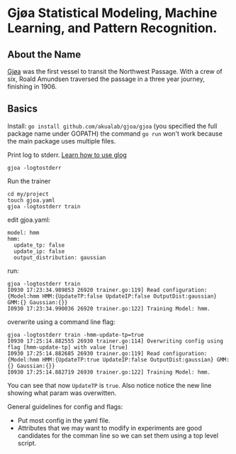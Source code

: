 # Gjøa Statistical Modeling, Machine Learning, and Pattern Recognition.

## About the Name

[Gjøa](http://en.wikipedia.org/wiki/Gj%C3%B8a) was the first vessel to transit the Northwest Passage. With a crew of six, Roald Amundsen traversed the passage in a three year journey, finishing in 1906.

## Basics

Install: `go install github.com/akualab/gjoa/gjoa` (you specified the full package name under GOPATH) the command `go run` won't work because the main package uses multiple files.

Print log to stderr. [Learn how to use glog](http://google-glog.googlecode.com/svn/trunk/doc/glog.html)
```
gjoa -logtostderr
```

Run the trainer
```
cd my/project
touch gjoa.yaml
gjoa -logtostderr train
```

edit gjoa.yaml:
```
model: hmm
hmm:
  update_tp: false
  update_ip: false
  output_distribution: gaussian
```

run:
```
gjoa -logtostderr train
I0930 17:23:34.989853 26920 trainer.go:119] Read configuration:
{Model:hmm HMM:{UpdateTP:false UpdateIP:false OutputDist:gaussian} GMM:{} Gaussian:{}}
I0930 17:23:34.990036 26920 trainer.go:122] Training Model: hmm.
```

overwrite using a command line flag:
```
gjoa -logtostderr train -hmm-update-tp=true
I0930 17:25:14.882555 26930 trainer.go:114] Overwriting config using flag [hmm-update-tp] with value [true]
I0930 17:25:14.882685 26930 trainer.go:119] Read configuration:
{Model:hmm HMM:{UpdateTP:true UpdateIP:false OutputDist:gaussian} GMM:{} Gaussian:{}}
I0930 17:25:14.882719 26930 trainer.go:122] Training Model: hmm.
```

You can see that now `UpdateTP` is `true`. Also notice notice the new line showing what param was overwitten.

General guidelines for config and flags:

* Put most config in the yaml file.
* Attributes that we may want to modify in experiments are good candidates for the comman line so we can set them using a top level script.

